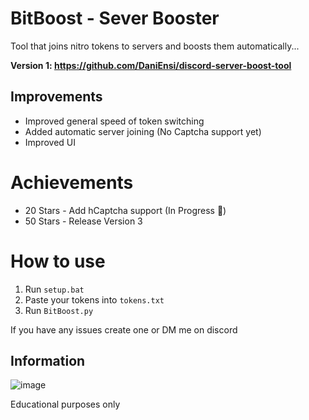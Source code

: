 # BitBoost - Sever Booster
Tool that joins nitro tokens to servers and boosts them automatically...

**Version 1: https://github.com/DaniEnsi/discord-server-boost-tool**

## Improvements
- Improved general speed of token switching
- Added automatic server joining (No Captcha support yet)
- Improved UI

# Achievements
- 20 Stars - Add hCaptcha support (In Progress 🔧)
- 50 Stars - Release Version 3

# How to use
1. Run ```setup.bat```
2. Paste your tokens into ```tokens.txt```
3. Run ```BitBoost.py```

If you have any issues create one or DM me on discord

## Information 

![image](https://user-images.githubusercontent.com/74594229/184509377-b16c89e1-ae09-45f9-b034-8048b4229500.png)


Educational purposes only
